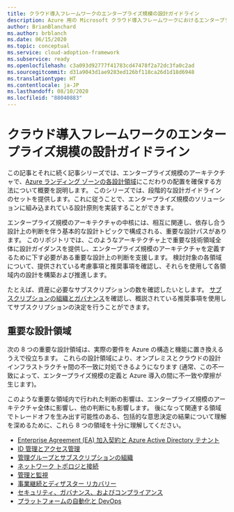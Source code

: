 ```yaml
---
title: クラウド導入フレームワークのエンタープライズ規模の設計ガイドライン
description: Azure 用の Microsoft クラウド導入フレームワークにおけるエンタープライズ規模の設計のガイドラインについて説明します。
author: BrianBlanchard
ms.author: brblanch
ms.date: 06/15/2020
ms.topic: conceptual
ms.service: cloud-adoption-framework
ms.subservice: ready
ms.openlocfilehash: c3a093d92777f41783cd47478f2a72dc3fa0c2ad
ms.sourcegitcommit: d31a9043d1ae9283ed126bf118ca26d1d18d6948
ms.translationtype: HT
ms.contentlocale: ja-JP
ms.lasthandoff: 08/10/2020
ms.locfileid: "88040883"
---
```

# <a name="cloud-adoption-framework-enterprise-scale-design-guidelines"></a>クラウド導入フレームワークのエンタープライズ規模の設計ガイドライン

この記事とそれに続く記事シリーズでは、エンタープライズ規模のアーキテクチャで、[Azure ランディング ゾーンの各設計領域](../landing-zone/design-areas.md)にこだわりの配置を確保する方法について概要を説明します。 このシリーズでは、段階的な設計ガイドラインのセットを提供します。これに従うことで、エンタープライズ規模のソリューションに組み込まれている設計原則を実装することができます。

エンタープライズ規模のアーキテクチャの中核には、相互に関連し、依存し合う設計上の判断を伴う基本的な設計トピックで構成される、重要な設計パスがあります。 このリポジトリでは、このようなアーキテクチャ上で重要な技術領域全体に設計ガイダンスを提供し、エンタープライズ規模のアーキテクチャを定義するために下す必要がある重要な設計上の判断を支援します。 検討対象の各領域について、提供されている考慮事項と推奨事項を確認し、それらを使用して各領域内の設計を構築および推進します。

たとえば、資産に必要なサブスクリプションの数を確認したいとします。 [サブスクリプションの組織とガバナンス](./management-group-and-subscription-organization.md#subscription-organization-and-governance)を確認し、概説されている推奨事項を使用してサブスクリプションの決定を行うことができます。

## <a name="critical-design-areas"></a>重要な設計領域

次の 8 つの重要な設計領域は、実際の要件を Azure の構造と機能に置き換えるうえで役立ちます。 これらの設計領域により、オンプレミスとクラウドの設計インフラストラクチャ間の不一致に対処できるようになります (通常、この不一致によって、エンタープライズ規模の定義と Azure 導入の間に不一致や摩擦が生じます)。

このような重要な領域内で行われた判断の影響は、エンタープライズ規模のアーキテクチャ全体に影響し、他の判断にも影響します。 後になって関連する領域でトレードオフを生み出す可能性のある、包括的な意思決定の結果について理解を深めるために、これら 8 つの領域を十分に理解してください。

- [Enterprise Agreement (EA) 加入契約と Azure Active Directory テナント](./enterprise-enrollment-and-azure-ad-tenants.md)
- [ID 管理とアクセス管理](./identity-and-access-management.md)
- [管理グループとサブスクリプションの組織](./management-group-and-subscription-organization.md)
- [ネットワーク トポロジと接続](./network-topology-and-connectivity.md)
- [管理と監視](./management-and-monitoring.md)
- [事業継続とディザスター リカバリー](./business-continuity-and-disaster-recovery.md)
- [セキュリティ、ガバナンス、およびコンプライアンス](./security-governance-and-compliance.md)
- [プラットフォームの自動化と DevOps](./platform-automation-and-devops.md)
